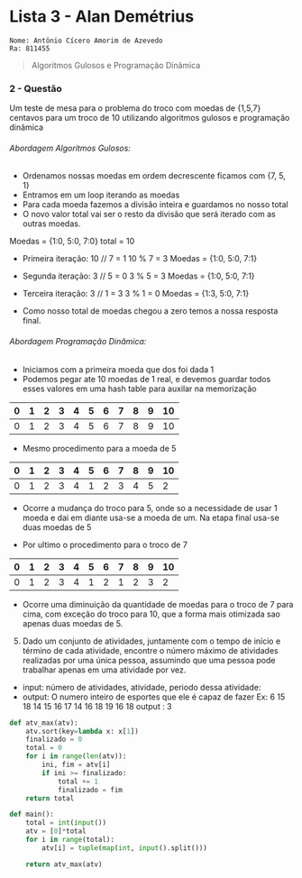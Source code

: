 # Lista 3 - Alan Demétrius 
    Nome: Antônio Cícero Amorim de Azevedo
    Ra: 811455 

> Algoritmos Gulosos e Programação Dinâmica

### 2 - Questão
Um teste de mesa para o problema do troco com moedas de {1,5,7} centavos para 
um troco de 10 utilizando algoritmos gulosos e programação dinâmica

###### Abordagem Algoritmos Gulosos:
- Ordenamos nossas moedas em ordem decrescente ficamos com  {7, 5, 1}
- Entramos em um loop iterando as moedas
- Para cada moeda fazemos a divisão inteira e guardamos no nosso total
- O novo valor total vai ser o resto da divisão que será iterado com as outras 
moedas.

Moedas = {1:0, 5:0, 7:0}
total = 10
- Primeira iteração:
10 // 7 = 1
10 % 7 = 3
Moedas = {1:0, 5:0, 7:1}

- Segunda iteração:
3 // 5 = 0
3 % 5 = 3
Moedas = {1:0, 5:0, 7:1}

- Terceira iteração:
3 // 1 = 3
3 % 1 = 0
Moedas = {1:3, 5:0, 7:1}

- Como nosso total de moedas chegou a zero temos a nossa resposta final.

###### Abordagem Programação Dinâmica:

- Iniciamos com a primeira moeda que dos foi dada $1$
- Podemos pegar ate 10 moedas de 1 real, e devemos guardar todos esses valores
em uma hash table para auxilar na memorização

|0|1|2|3|4|5|6|7|8|9|10|
|-|-|-|-|-|-|-|-|-|-|-|
|0|1|2|3|4|5|6|7|8|9|10|

- Mesmo procedimento para a moeda de 5

|0|1|2|3|4|5|6|7|8|9|10|
|-|-|-|-|-|-|-|-|-|-|-|
|0|1|2|3|4|1|2|3|4|5|2|

- Ocorre a mudança do troco para 5, onde so a necessidade de usar 1 moeda e dai
em diante usa-se a moeda de um. Na etapa final usa-se duas moedas de 5

- Por ultimo o procedimento para o troco de 7

|0|1|2|3|4|5|6|7|8|9|10|
|-|-|-|-|-|-|-|-|-|-|-|
|0|1|2|3|4|1|2|1|2|3|2|

- Ocorre uma diminuição da quantidade de moedas para o troco de 7 para cima, com
exceção do troco para 10, que a forma mais otimizada sao apenas duas moedas de 5.

5. Dado um conjunto de atividades, juntamente com o tempo de início e término de 
cada atividade, encontre o número máximo de atividades realizadas por uma única 
pessoa, assumindo que uma pessoa pode trabalhar apenas em uma atividade por vez.

- input: número de atividades, atividade, periodo dessa atividade:
- output: O numero inteiro de esportes que ele é capaz de fazer
Ex: 
    6
    15 18
    14 15
    16 17
    14 16
    18 19
    16 18
    output : 3
```py
def atv_max(atv):
    atv.sort(key=lambda x: x[1])
    finalizado = 0
    total = 0
    for i in range(len(atv)):
        ini, fim = atv[i]
        if ini >= finalizado:
            total += 1
            finalizado = fim
    return total

def main():
    total = int(input())
    atv = [0]*total
    for i in range(total):
        atv[i] = tuple(map(int, input().split()))

    return atv_max(atv)
```

